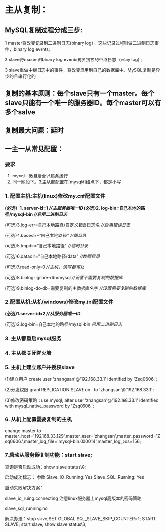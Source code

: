 # 主从复制：
## MySQL复制过程分成三步:
 1 master将改变记录到二进制日志(binary log）。这些记录过程叫做二进制日志事件，binary log events;

2 slave将master的binary log events拷贝到它的中继日志（relay log) ;

3 slave重做中继日志中的事件，将改变应用到自己的数据库中。MySQL复制是异步的且串行化的

##  复制的基本原则：每个slave只有一个master。每个slave只能有一个唯一的服务器ID。每个master可以有多个salve
## 复制最大问题：延时
## 一主一从常见配置：
### 要求
1. mysql一致且后台以服务运行 
2. 同一网段下。3.主从都配置在[mysqld]结点下，都是小写
### 1. 配置主机:主机(linux)修改my.cnf配置文件

**(必选）1. server-id=1					 *//主服务器唯一ID***
**(必选)2. log-bin=自己本地的路径/mysql-bin 			*//启用二进制日志***

(可选)3.log-err=自己本地路径/自定义错误日志名			*//启用错误日志*

(可选)4.basedir="自己本地路径"		 *//根目录*

(可选)5.tmpdir="自己本地路径"		*//临时目录*

(可选)6.datadir="自己本地路径/data"		*//数据目录*

(可选)7.read-only=0		*//主机，读写都可以*

(可选)8.binlog-ignore-db=mysql	*//设置不需要复制的数据库*

(可选)9.binlog-do-db=需要复制的主数据库名字	*//设置需要复制的数据库*

### 2.配置从机:从机(windows)修改my.ini配置文件
**(必选)1.server-id=2	*//从服务器唯一ID***

(可选)2.log-bin=自己本地的路径/mysql-bin    *启用二进制日志*
### 3.  主从都重启mysql服务
### 4.  主从都关闭防火墙
### 5.  主机上建立账户并授权slave
 (1)建立用户
create user 'zhangsan'@'192.168.33.1' identified by 'Zsq0606.';

 (2)分发权限
grant REPLICATION SLAVE on *.* to 'zhangsan'@'192.168.33.1';

(3)修改密码策略：use mysql; alter user 'zhangsan'@'192.168.33.1' identified with mysql_native_password by 'Zsq0606.';
### 6.  从机上配置需要复制的主机
change master to master_host='192.168.33.129',master_user='zhangsan',master_password='Zsq0606.',master_log_file='mysql-bin.000014',master_log_pos=156;

### 7.启动从服务器复制功能：start slave;
查询是否启动成功：show slave status\G; 

启动成功标志：
参数 Slave_IO_Running: Yes Slave_SQL_Running: Yes 

启动失败解决方案：

slave_io_ruing:connecting  注意linux服务器上mysql高版本的密码策略  

slave_sql_running:no 

解决办法：stop slave;SET GLOBAL SQL_SLAVE_SKIP_COUNTER=1; START SLAVE;   start slave;  show slave status\G;

